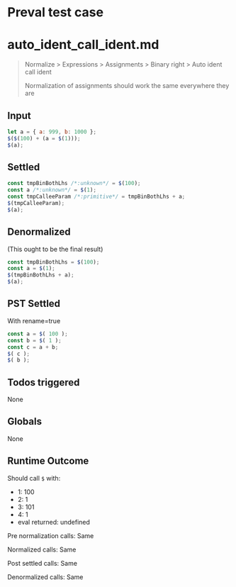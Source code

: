 # Preval test case

# auto_ident_call_ident.md

> Normalize > Expressions > Assignments > Binary right > Auto ident call ident
>
> Normalization of assignments should work the same everywhere they are

## Input

`````js filename=intro
let a = { a: 999, b: 1000 };
$($(100) + (a = $(1)));
$(a);
`````


## Settled


`````js filename=intro
const tmpBinBothLhs /*:unknown*/ = $(100);
const a /*:unknown*/ = $(1);
const tmpCalleeParam /*:primitive*/ = tmpBinBothLhs + a;
$(tmpCalleeParam);
$(a);
`````


## Denormalized
(This ought to be the final result)

`````js filename=intro
const tmpBinBothLhs = $(100);
const a = $(1);
$(tmpBinBothLhs + a);
$(a);
`````


## PST Settled
With rename=true

`````js filename=intro
const a = $( 100 );
const b = $( 1 );
const c = a + b;
$( c );
$( b );
`````


## Todos triggered


None


## Globals


None


## Runtime Outcome


Should call `$` with:
 - 1: 100
 - 2: 1
 - 3: 101
 - 4: 1
 - eval returned: undefined

Pre normalization calls: Same

Normalized calls: Same

Post settled calls: Same

Denormalized calls: Same
